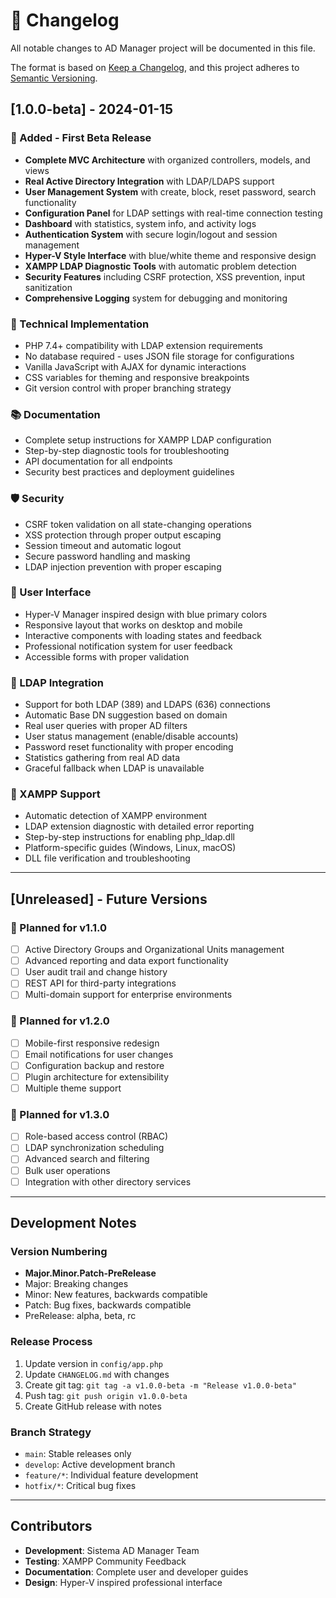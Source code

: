 # 📝 Changelog
All notable changes to AD Manager project will be documented in this file.

The format is based on [Keep a Changelog](https://keepachangelog.com/en/1.0.0/),
and this project adheres to [Semantic Versioning](https://semver.org/spec/v2.0.0.html).

## [1.0.0-beta] - 2024-01-15

### 🎉 Added - First Beta Release
- **Complete MVC Architecture** with organized controllers, models, and views
- **Real Active Directory Integration** with LDAP/LDAPS support
- **User Management System** with create, block, reset password, search functionality
- **Configuration Panel** for LDAP settings with real-time connection testing
- **Dashboard** with statistics, system info, and activity logs
- **Authentication System** with secure login/logout and session management
- **Hyper-V Style Interface** with blue/white theme and responsive design
- **XAMPP LDAP Diagnostic Tools** with automatic problem detection
- **Security Features** including CSRF protection, XSS prevention, input sanitization
- **Comprehensive Logging** system for debugging and monitoring

### 🔧 Technical Implementation
- PHP 7.4+ compatibility with LDAP extension requirements
- No database required - uses JSON file storage for configurations
- Vanilla JavaScript with AJAX for dynamic interactions
- CSS variables for theming and responsive breakpoints
- Git version control with proper branching strategy

### 📚 Documentation
- Complete setup instructions for XAMPP LDAP configuration
- Step-by-step diagnostic tools for troubleshooting
- API documentation for all endpoints
- Security best practices and deployment guidelines

### 🛡️ Security
- CSRF token validation on all state-changing operations
- XSS protection through proper output escaping
- Session timeout and automatic logout
- Secure password handling and masking
- LDAP injection prevention with proper escaping

### 🎨 User Interface
- Hyper-V Manager inspired design with blue primary colors
- Responsive layout that works on desktop and mobile
- Interactive components with loading states and feedback
- Professional notification system for user feedback
- Accessible forms with proper validation

### 🔌 LDAP Integration
- Support for both LDAP (389) and LDAPS (636) connections
- Automatic Base DN suggestion based on domain
- Real user queries with proper AD filters
- User status management (enable/disable accounts)
- Password reset functionality with proper encoding
- Statistics gathering from real AD data
- Graceful fallback when LDAP is unavailable

### 🧪 XAMPP Support
- Automatic detection of XAMPP environment
- LDAP extension diagnostic with detailed error reporting
- Step-by-step instructions for enabling php_ldap.dll
- Platform-specific guides (Windows, Linux, macOS)
- DLL file verification and troubleshooting

---

## [Unreleased] - Future Versions

### 🔮 Planned for v1.1.0
- [ ] Active Directory Groups and Organizational Units management
- [ ] Advanced reporting and data export functionality
- [ ] User audit trail and change history
- [ ] REST API for third-party integrations
- [ ] Multi-domain support for enterprise environments

### 🔮 Planned for v1.2.0
- [ ] Mobile-first responsive redesign
- [ ] Email notifications for user changes
- [ ] Configuration backup and restore
- [ ] Plugin architecture for extensibility
- [ ] Multiple theme support

### 🔮 Planned for v1.3.0
- [ ] Role-based access control (RBAC)
- [ ] LDAP synchronization scheduling
- [ ] Advanced search and filtering
- [ ] Bulk user operations
- [ ] Integration with other directory services

---

## Development Notes

### Version Numbering
- **Major.Minor.Patch-PreRelease**
- Major: Breaking changes
- Minor: New features, backwards compatible
- Patch: Bug fixes, backwards compatible  
- PreRelease: alpha, beta, rc

### Release Process
1. Update version in `config/app.php`
2. Update `CHANGELOG.md` with changes
3. Create git tag: `git tag -a v1.0.0-beta -m "Release v1.0.0-beta"`
4. Push tag: `git push origin v1.0.0-beta`
5. Create GitHub release with notes

### Branch Strategy
- `main`: Stable releases only
- `develop`: Active development branch
- `feature/*`: Individual feature development
- `hotfix/*`: Critical bug fixes

---

## Contributors
- **Development**: Sistema AD Manager Team
- **Testing**: XAMPP Community Feedback
- **Documentation**: Complete user and developer guides
- **Design**: Hyper-V inspired professional interface